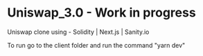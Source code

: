 # Uniswap_3.0 - Work in progress
Uniswap clone using - Solidity | Next.js | Sanity.io

To run go to the client folder and run the command "yarn dev"
